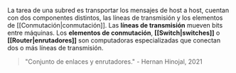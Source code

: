 La tarea de una subred es transportar los mensajes de host a host, cuentan con dos componentes distintos, las líneas de transmisión y los elementos de [[Conmutación|conmutación]]. Las **líneas de transmisión** mueven bits entre máquinas. Los **elementos de conmutación**, **[[Switch|switches]]** o **[[Router|enrutadores]]** son computadoras especializadas que conectan dos o más líneas de transmisión.

> "Conjunto de enlaces y enrutadores." - Hernan Hinojal, 2021